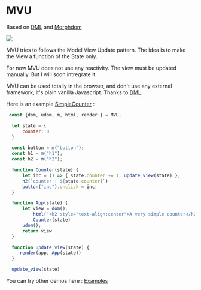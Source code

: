 # MVU

Based on [DML](https://github.com/efpage/DML) and [Morphdom](https://github.com/patrick-steele-idem/morphdom)

[![](https://data.jsdelivr.com/v1/package/gh/artydev/mvu/badge)](https://www.jsdelivr.com/package/gh/artydev/mvu)

MVU tries to follows the Model View Update pattern.
The idea is to make the View a function of the State only.

For now MVU does not use any reactivity. 
The view must be updated manually. But I will soon intregrate it.

MVU can be used totally in the browser, and don't use any external framework, it's plain vanilla Javascript.
Thanks to [DML](https://github.com/efpage/DML).

Here is an example [SimpleCounter](https://flems.io/#0=N4IgtglgJlA2CmIBcBWAzAOgGwoDQgGd4EBjAF3imRAwAsyxYR8CSAnAe1iaQG0AGXAEYhaALr4AZhAQFkvUADsAhmERIa9RsxAkOiigeoAeAIQARAPIBhACoBNAAoBRAARbYAPgA6i4x9dYZUUAcwBebxB4RUifGL9aeGUoONc012M1MmVXElplNiIyCJAAVVsAMQBaAA5Y33SMrJz6MgAHKvgARwBXCAA3EoANKtKAQSrrDjA25TIIACMESNz9Q2LIgElnMMoQ+HrFRsz4bNcVNRL+iHgAdzaONjIVvQNojZBb6DJaMKh4a4keBVL5QH64VwQRQQebKWBVVhw+BhIQYfiHY7zMgITwAZQgMwQrimPTebGMAHosTiGuljKw2BA2mRXAQ2CQSq02gQkBSKSQoIoMAArAj-WADNgYRSnCkhWgUgpkACe-36FLA-R6AAFUaiAEwUqAQAhkDVajA9MBQDCQIWi2KUhlMshxSmJZJxXzGBYcKDK1J0439SFQErKNptQ60tKU4OB2PO5leo6NdKvU2uYBQaYQno5sAQwvuBiwCFsaL-NiuAC+rjCrgAsgA1UoAbl8MbTCBZprm8HrWa7afTHFJFDYSFc6NTI5rndnaYzLIWPTIZH0g7AAApIqv1-pIgBKDuLxrL9xCLe7kC0ITH08jtIX2j66+RV8P4fpb9pSSk8gIE3EkyW3PsKCPIczyfHtIUUEhB23SCwk8LNWWyCgMD0cd4GrABqBshDbVwejaKB+wAfWuO4wIw+BIJrR8n0aV9twAA2wslXCnAASYBwPgLCxzJGs2KPX8033DdFBvKESGPDB9BICUSAAa0HOSmLnBdmP-eD5k3MZI1o-tIOACTGlg6jbkHAskK05i0w8bcAHJ-DfU1lQQEoKAADzIKo4QgEJFCQIEyViMZXH6XDlVZAk2iJTiJ3dfVPBc8ToMc4lhInEyIIs9J82mezCrSCsyB6NgjmsiT53iXSAIMo5SPIigqJuW58voqDstcCtFCrbcIzaCEjLabqj0y5j6uYiTWso6zJt-LsnXYF03QpX1-RTd1S08HQiFIZq5A0AAWFAkH1LAqiEAB2JAhBAGtcCUVR1BoUUdFedZqF8Q7iHgQD9FOkAhCQfhntekALg+rCCDkfAfveagelgXrXAWZQ1JCThSSgJAJXlMhcfgaImNBH4kCwM7+DaXymNmGAoRCK66YZ2lEmC+gp1p9mmI4GK2EkWAOFuJBlDXDgmIlU0ERVBAp0UfQDlTXx6t8CUoJ01wmeNUIpzQenTw1+IJSQWhBdwjGsZxvHBqnNgQix7dBDd3B+AwfUT1pEgqoIR4pweKEJxNhc71wV9I7QDGwAKEIoQhxnkn11n+BNgHjqAxRQbQR6nprCQYfe6g9OBo4PGeoA) :



```js
 const {dom, udom, m, html, render } = MVU;

  let state = {
      counter: 0
  }

  const button = m("button");
  const h1 = m("h1");
  const h2 = m("h2");

  function Counter(state) {
      let inc = () => { state.counter += 1; update_view(state) };
      h2(`counter : ${state.counter}`)
      button("inc").onclick = inc;
  }

  function App(state) {
      let view = dom();
          html('<h2 style="text-align:center">A very simple counter</h2>')
          Counter(state)
      udom();
      return view
  }

  function update_view(state) {
     render(app, App(state))
  }

  update_view(state)
 ```
     
You can try other demos here : [Examples](https://github.com/artydev/mvu/wiki/MVU-in-practice)







